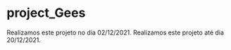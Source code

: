 # project_Gees

Realizamos este projeto no dia 02/12/2021.
Realizamos este projeto até dia 20/12/2021.